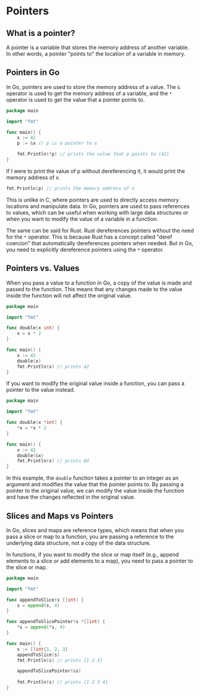 # Pointers

## What is a pointer?

A pointer is a variable that stores the memory address of another variable. In other words, a pointer "points to" the location of a variable in memory.

## Pointers in Go

In Go, pointers are used to store the memory address of a value. The `&` operator is used to get the memory address of a variable, and the `*` operator is used to get the value that a pointer points to.

```go
package main

import "fmt"

func main() {
    x := 42
    p := &x // p is a pointer to x

    fmt.Println(*p) // prints the value that p points to (42)
}
```

If I were to print the value of p without dereferencing it, it would print the memory address of x.

```go
fmt.Println(p) // prints the memory address of x
```

This is unlike in C, where pointers are used to directly access memory locations and manipulate data. In Go, pointers are used to pass references to values, which can be useful when working with large data structures or when you want to modify the value of a variable in a function.

The same can be said for Rust. Rust dereferences pointers without the need for the `*` operator. This is because Rust has a concept called "deref coercion" that automatically dereferences pointers when needed. But in Go, you need to explicitly dereference pointers using the `*` operator.

## Pointers vs. Values

When you pass a value to a function in Go, a copy of the value is made and passed to the function. This means that any changes made to the value inside the function will not affect the original value.

```go
package main

import "fmt"

func double(x int) {
    x = x * 2
}

func main() {
    x := 42
    double(x)
    fmt.Println(x) // prints 42
}
```

If you want to modify the original value inside a function, you can pass a pointer to the value instead.

```go
package main

import "fmt"

func double(x *int) {
    *x = *x * 2
}

func main() {
    x := 42
    double(&x)
    fmt.Println(x) // prints 84
}
```

In this example, the `double` function takes a pointer to an integer as an argument and modifies the value that the pointer points to. By passing a pointer to the original value, we can modify the value inside the function and have the changes reflected in the original value.

## Slices and Maps vs Pointers

In Go, slices and maps are reference types, which means that when you pass a slice or map to a function, you are passing a reference to the underlying data structure, not a copy of the data structure.

In functions, if you want to modify the slice or map itself (e.g., append elements to a slice or add elements to a map), you need to pass a pointer to the slice or map.

```go
package main

import "fmt"

func appendToSlice(s []int) {
    s = append(s, 4)
}

func appendToSlicePointer(s *[]int) {
    *s = append(*s, 4)
}

func main() {
    s := []int{1, 2, 3}
    appendToSlice(s)
    fmt.Println(s) // prints [1 2 3]

    appendToSlicePointer(&s)
	
    fmt.Println(s) // prints [1 2 3 4]
}
```
